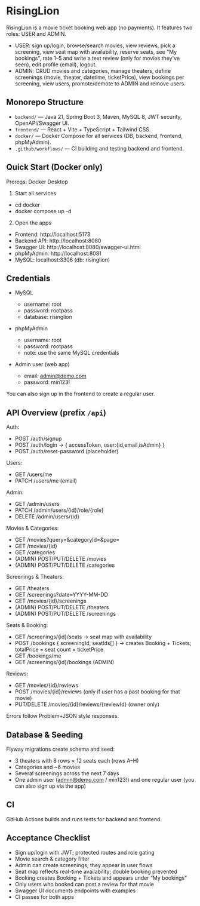 # RisingLion

RisingLion is a movie ticket booking web app (no payments). It features two roles: USER and ADMIN.

- USER: sign up/login, browse/search movies, view reviews, pick a screening, view seat map with availability, reserve seats, see "My bookings", rate 1–5 and write a text review (only for movies they've seen), edit profile (email), logout.
- ADMIN: CRUD movies and categories, manage theaters, define screenings (movie, theater, datetime, ticketPrice), view bookings per screening, view users, promote/demote to ADMIN and remove users.

## Monorepo Structure

- `backend/` — Java 21, Spring Boot 3, Maven, MySQL 8, JWT security, OpenAPI/Swagger UI.
- `frontend/` — React + Vite + TypeScript + Tailwind CSS.
- `docker/` — Docker Compose for all services (DB, backend, frontend, phpMyAdmin).
- `.github/workflows/` — CI building and testing backend and frontend.

## Quick Start (Docker only)

Prereqs: Docker Desktop

1) Start all services
- cd docker
- docker compose up -d

2) Open the apps
- Frontend: http://localhost:5173
- Backend API: http://localhost:8080
- Swagger UI: http://localhost:8080/swagger-ui.html
- phpMyAdmin: http://localhost:8081
- MySQL: localhost:3306 (db: risinglion)

## Credentials

- MySQL
  - username: root
  - password: rootpass
  - database: risinglion

- phpMyAdmin
  - username: root
  - password: rootpass
  - note: use the same MySQL credentials

- Admin user (web app)
  - email: admin@demo.com
  - password: min123!

You can also sign up in the frontend to create a regular user.

## API Overview (prefix `/api`)

Auth:
- POST /auth/signup
- POST /auth/login -> { accessToken, user:{id,email,isAdmin} }
- POST /auth/reset-password (placeholder)

Users:
- GET /users/me
- PATCH /users/me (email)

Admin:
- GET /admin/users
- PATCH /admin/users/{id}/role/{role}
- DELETE /admin/users/{id}

Movies & Categories:
- GET /movies?query=&categoryId=&page=
- GET /movies/{id}
- GET /categories
- (ADMIN) POST/PUT/DELETE /movies
- (ADMIN) POST/PUT/DELETE /categories

Screenings & Theaters:
- GET /theaters
- GET /screenings?date=YYYY-MM-DD
- GET /movies/{id}/screenings
- (ADMIN) POST/PUT/DELETE /theaters
- (ADMIN) POST/PUT/DELETE /screenings

Seats & Booking:
- GET /screenings/{id}/seats -> seat map with availability
- POST /bookings { screeningId, seatIds[] } -> creates Booking + Tickets; totalPrice = seat count × ticketPrice
- GET /bookings/me
- GET /screenings/{id}/bookings (ADMIN)

Reviews:
- GET /movies/{id}/reviews
- POST /movies/{id}/reviews (only if user has a past booking for that movie)
- PUT/DELETE /movies/{id}/reviews/{reviewId} (owner only)

Errors follow Problem+JSON style responses.

## Database & Seeding

Flyway migrations create schema and seed:
- 3 theaters with 8 rows × 12 seats each (rows A–H)
- Categories and ~6 movies
- Several screenings across the next 7 days
- One admin user (admin@demo.com / min123!) and one regular user (you can also sign up via the app)

## CI

GitHub Actions builds and runs tests for backend and frontend.

## Acceptance Checklist

- Sign up/login with JWT; protected routes and role gating
- Movie search & category filter
- Admin can create screenings; they appear in user flows
- Seat map reflects real-time availability; double booking prevented
- Booking creates Booking + Tickets and appears under “My bookings”
- Only users who booked can post a review for that movie
- Swagger UI documents endpoints with examples
- CI passes for both apps
